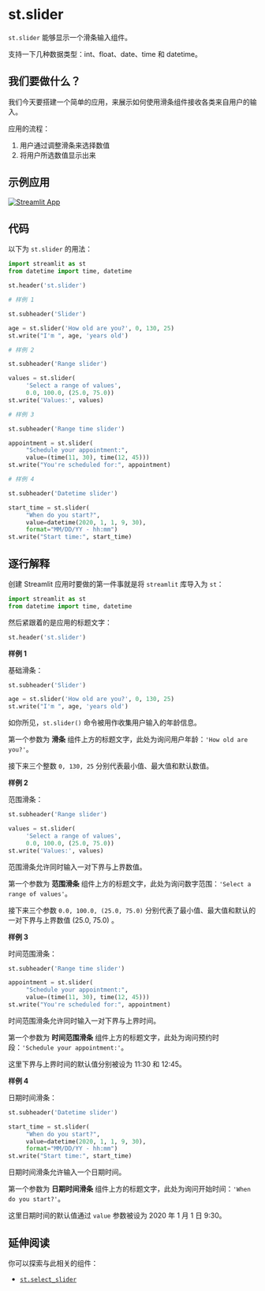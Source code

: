 # st.slider

`st.slider` 能够显示一个滑条输入组件。

支持一下几种数据类型：int、float、date、time 和 datetime。

## 我们要做什么？

我们今天要搭建一个简单的应用，来展示如何使用滑条组件接收各类来自用户的输入。

应用的流程：

1. 用户通过调整滑条来选择数值
2. 将用户所选数值显示出来

## 示例应用

[![Streamlit App](https://static.streamlit.io/badges/streamlit_badge_black_white.svg)](https://share.streamlit.io/dataprofessor/st.slider/)

## 代码

以下为 `st.slider` 的用法：

```python
import streamlit as st
from datetime import time, datetime

st.header('st.slider')

# 样例 1

st.subheader('Slider')

age = st.slider('How old are you?', 0, 130, 25)
st.write("I'm ", age, 'years old')

# 样例 2

st.subheader('Range slider')

values = st.slider(
     'Select a range of values',
     0.0, 100.0, (25.0, 75.0))
st.write('Values:', values)

# 样例 3

st.subheader('Range time slider')

appointment = st.slider(
     "Schedule your appointment:",
     value=(time(11, 30), time(12, 45)))
st.write("You're scheduled for:", appointment)

# 样例 4

st.subheader('Datetime slider')

start_time = st.slider(
     "When do you start?",
     value=datetime(2020, 1, 1, 9, 30),
     format="MM/DD/YY - hh:mm")
st.write("Start time:", start_time)

```

## 逐行解释

创建 Streamlit 应用时要做的第一件事就是将 `streamlit` 库导入为 `st`：

```python
import streamlit as st
from datetime import time, datetime
```

然后紧跟着的是应用的标题文字：

```python
st.header('st.slider')
```

**样例 1**

基础滑条：

```python
st.subheader('Slider')

age = st.slider('How old are you?', 0, 130, 25)
st.write("I'm ", age, 'years old')
```

如你所见，`st.slider()` 命令被用作收集用户输入的年龄信息。

第一个参数为 **滑条** 组件上方的标题文字，此处为询问用户年龄：`'How old are you?'`。

接下来三个整数 `0, 130, 25` 分别代表最小值、最大值和默认数值。

**样例 2**

范围滑条：

```python
st.subheader('Range slider')

values = st.slider(
     'Select a range of values',
     0.0, 100.0, (25.0, 75.0))
st.write('Values:', values)
```

范围滑条允许同时输入一对下界与上界数值。

第一个参数为 **范围滑条** 组件上方的标题文字，此处为询问数字范围：`'Select a range of values'`。

接下来三个参数 `0.0, 100.0, (25.0, 75.0)` 分别代表了最小值、最大值和默认的一对下界与上界数值 (25.0, 75.0) 。

**样例 3**

时间范围滑条：

```python
st.subheader('Range time slider')

appointment = st.slider(
     "Schedule your appointment:",
     value=(time(11, 30), time(12, 45)))
st.write("You're scheduled for:", appointment)
```

时间范围滑条允许同时输入一对下界与上界时间。

第一个参数为 **时间范围滑条** 组件上方的标题文字，此处为询问预约时段：`'Schedule your appointment:'`。

这里下界与上界时间的默认值分别被设为 11:30 和 12:45。

**样例 4**

日期时间滑条：

```python
st.subheader('Datetime slider')

start_time = st.slider(
     "When do you start?",
     value=datetime(2020, 1, 1, 9, 30),
     format="MM/DD/YY - hh:mm")
st.write("Start time:", start_time)
```

日期时间滑条允许输入一个日期时间。

第一个参数为 **日期时间滑条** 组件上方的标题文字，此处为询问开始时间：`'When do you start?'`。

这里日期时间的默认值通过 `value` 参数被设为 2020 年 1 月 1 日 9:30。

## 延伸阅读

你可以探索与此相关的组件：

- [`st.select_slider`](https://docs.streamlit.io/library/api-reference/widgets/st.select_slider)
